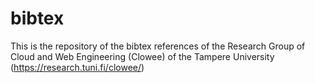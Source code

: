 # bibtex
This is the repository of the bibtex references of the Research Group of Cloud and Web Engineering (Clowee) of the Tampere University (https://research.tuni.fi/clowee/)


